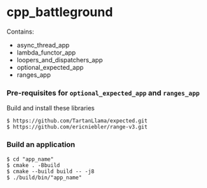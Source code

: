 # cpp_battleground
Contains:
* async_thread_app
* lambda_functor_app
* loopers_and_dispatchers_app
* optional_expected_app
* ranges_app

### Pre-requisites for ```optional_expected_app``` and ```ranges_app```
Build and install these libraries

```
$ https://github.com/TartanLlama/expected.git
$ https://github.com/ericniebler/range-v3.git
```

### Build an application
```
$ cd "app_name"
$ cmake . -Bbuild
$ cmake --build build -- -j8
$ ./build/bin/"app_name"
```
